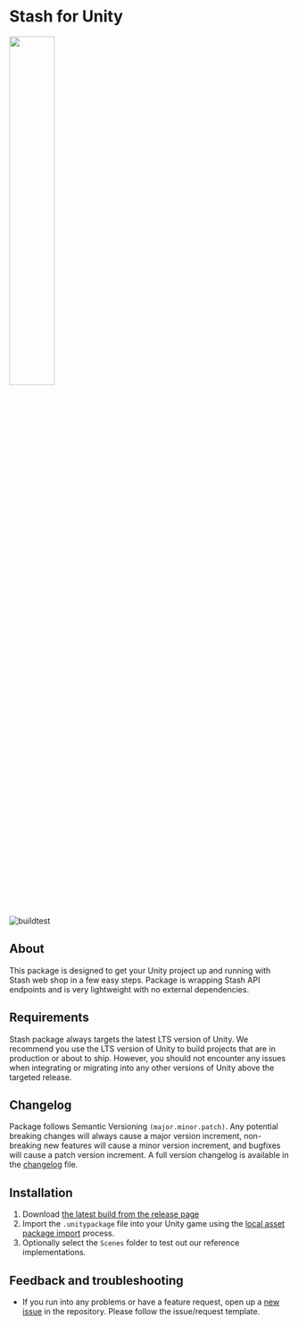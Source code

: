 # Stash for Unity

<img src="https://i.ibb.co/LYPjvRj/3-D-Yellow.png" width="40%"></img>

![buildtest](https://github.com/fractalwagmi/unity-sdk/actions/workflows/main.yml/badge.svg)

## About

This package is designed to get your Unity project up and running with Stash web shop in a few easy steps. Package is wrapping Stash API endpoints and is very lightweight with no external dependencies. 

## Requirements

Stash package always targets the latest LTS version of Unity. We recommend you use the LTS version of Unity to build projects that are in production or about to ship. However, you should not encounter any issues when integrating or migrating into any other versions of Unity above the targeted release.


## Changelog

Package follows Semantic Versioning `(major.minor.patch)`. Any potential breaking changes will always cause a major version increment, non-breaking new features will cause a minor version increment, and bugfixes will cause a patch version increment.
A full version changelog is available in the [changelog](/CHANGELOG.md) file.


## Installation

1. Download [the latest build from the release page](https://github.com/stashgg/stash-unity/releases)
2. Import the `.unitypackage` file into your Unity game using the [local asset package import](https://docs.unity3d.com/Manual/AssetPackagesImport.html) process.
3. Optionally select the `Scenes` folder to test out our reference implementations.


## Feedback and troubleshooting

- If you run into any problems or have a feature request, open up a [new issue](https://github.com/stashgg/stash-unity/issues/new) in the repository. Please follow the issue/request template.